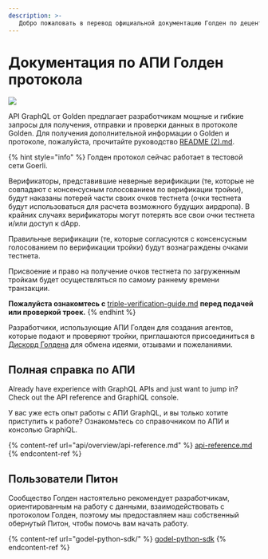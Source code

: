 ```yaml
---
description: >-
   Добро пожаловать в перевод официальной документацию Голден по децентрализованному графу знаний API!
---
```


# Документация по АПИ Голден протокола

![](.gitbook/assets/golden\_api\_docs.png)

API GraphQL от Golden предлагает разработчикам мощные и гибкие запросы для получения, отправки и проверки данных в протоколе Golden. Для получения дополнительной информации о Golden и протоколе, пожалуйста, прочитайте руководство [README (2).md](<README (2).md> "mention").

{% hint style="info" %}
Голден протокол сейчас работает в тестовой сети Goerli.

Верификаторы, представившие неверные верификации (те, которые не совпадают с консенсусным голосованием по верификации тройки), будут наказаны потерей части своих очков тестнета (очки тестнета будут использоваться для расчета возможного будущих аирдропа). В крайних случаях верификаторы могут потерять все свои очки тестнета и/или доступ к dApp.

Правильные верификации (те, которые согласуются с консенсусным голосованием по верификации тройки) будут вознаграждены очками тестнета.

Присвоение и право на получение очков тестнета по загруженным тройкам будет осуществляться по самому раннему времени транзакции.

**Пожалуйста ознакомтесь с** [triple-verification-guide.md](protocol/guides/triple-verification-guide.md "mention") **перед подачей или проверкой троек.**
{% endhint %}

Разработчики, использующие АПИ Голден для создания агентов, которые подают и проверяют тройки, приглашаются присоединиться в [Дискорд Голдена](https://discord.gg/golden-protocol) для обмена идеями, отзывами и пожеланиями.


## Полная справка по АПИ

Already have experience with GraphQL APIs and just want to jump in? Check out the API reference and GraphiQL console.

У вас уже есть опыт работы с АПИ GraphQL, и вы только хотите приступить к работе? Ознакомьтесь со справочником по АПИ и консолью GraphiQL.

{% content-ref url="api/overview/api-reference.md" %}
[api-reference.md](api/overview/api-reference.md)
{% endcontent-ref %}

## Пользователи Питон

Сообщество Голден настоятельно рекомендует разработчикам, ориентированным на работу с данными, взаимодействовать с протоколом Голден, поэтому мы предоставляем наш собственный обернутый Питон, чтобы помочь вам начать работу.

{% content-ref url="godel-python-sdk/" %}
[godel-python-sdk](godel-python-sdk/)
{% endcontent-ref %}
